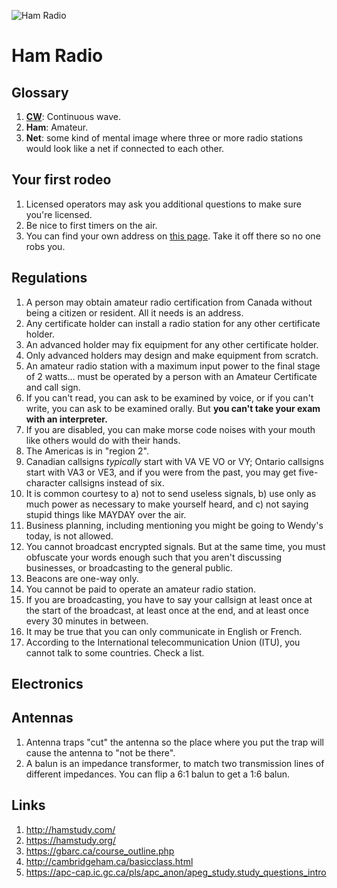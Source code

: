 ![Ham Radio](https://i.imgur.com/V67F49n.png)

# Ham Radio

## Glossary
1. [**CW**](http://www.arrl.org/cw-mode): Continuous wave.
1. **Ham**: Amateur.
1. **Net**: some kind of mental image where three or more radio stations would look like a net if connected to each other.

## Your first rodeo
1. Licensed operators may ask you additional questions to make sure you're licensed.
1. Be nice to first timers on the air.
1. You can find your own address on [this page](https://apc-cap.ic.gc.ca/pls/apc_anon/query_amat_cs$.startup). Take it off there so no one robs you.

## Regulations
1. A person may obtain amateur radio certification from Canada without being a citizen or resident. All it needs is an address.
1. Any certificate holder can install a radio station for any other certificate holder.
1. An advanced holder may fix equipment for any other certificate holder.
1. Only advanced holders may design and make equipment from scratch.
1. An amateur radio station with a maximum input power to the final stage of 2 watts... must be operated by a person with an Amateur Certificate and call sign.
1. If you can't read, you can ask to be examined by voice, or if you can't write, you can ask to be examined orally. But **you can't take your exam with an interpreter.**
1. If you are disabled, you can make morse code noises with your mouth like others would do with their hands.
1. The Americas is in "region 2".
1. Canadian callsigns *typically* start with VA VE VO or VY; Ontario callsigns start with VA3 or VE3, and if you were from the past, you may get five-character callsigns instead of six.
1. It is common courtesy to a) not to send useless signals, b) use only as much power as necessary to make yourself heard, and c) not saying stupid things like MAYDAY over the air.
1. Business planning, including mentioning you might be going to Wendy's today, is not allowed.
1. You cannot broadcast encrypted signals. But at the same time, you must obfuscate your words enough such that you aren't discussing businesses, or broadcasting to the general public.
1. Beacons are one-way only.
1. You cannot be paid to operate an amateur radio station.
1. If you are broadcasting, you have to say your callsign at least once at the start of the broadcast, at least once at the end, and at least once every 30 minutes in between.
1. It may be true that you can only communicate in English or French.
1. According to the International telecommunication Union (ITU), you cannot talk to some countries. Check a list.

## Electronics

## Antennas
1. Antenna traps "cut" the antenna so the place where you put the trap will cause the antenna to "not be there".
1. A balun is an impedance transformer, to match two transmission lines of different impedances. You can flip a 6:1 balun to get a 1:6 balun.

## Links
1. http://hamstudy.com/
1. https://hamstudy.org/
1. https://gbarc.ca/course_outline.php
1. http://cambridgeham.ca/basicclass.html
1. https://apc-cap.ic.gc.ca/pls/apc_anon/apeg_study.study_questions_intro
